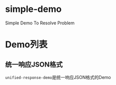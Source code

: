 # simple-demo
Simple Demo To Resolve Problem

# Demo列表
## 统一响应JSON格式
`unified-response-demo`是统一响应JSON格式的Demo



